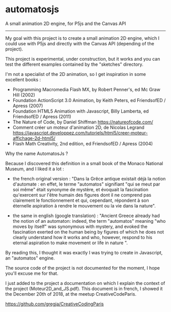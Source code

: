 # automatosjs
A small animation 2D engine, for P5js and the Canvas API

-----

My goal with this project is to create a small animation 2D engine, which I could use with P5js and directly with the Canvas API (depending of the project).

This project is experimental, under construction, but it works and you can test the different examples contained by the "sketches" directory.

I'm not a specialist of the 2D animation, so I get inspiration in some excellent books :

- Programming Macromedia Flash MX, by Robert Penner's, ed Mc Graw Hill (2002)
- Foundation ActionScript 3.0 Animation, by Keith Peters, ed FriendsofED / Apress (2007)
- Foundation HTML5 Animation with Javascript, Billy Lamberta, ed FriendsofED / Apress (2011)
- The Nature of Code, by Daniel Shiffman https://natureofcode.com/
- Comment créer un moteur d'animation 2D, de Nicolas Legrand
   https://javascript.developpez.com/tutoriels/html5/creer-moteur-affichage-2d-html5/
- Flash Math Creativity, 2nd edition, ed FriendsofED / Apress (2004)


Why the name AutomatosJs ?

Because I discovered this definition in a small book of the Monaco National Museum, and I liked it a lot :

- the french original version :
"Dans la Grêce antique existait déjà la notion d'automate : en effet, le terme "automatos" signifiant "qui se meut par soi même" était synonyme de mystère, et évoquait la fascination qu'exercent sur l'être humain des figures dont il ne comprend pas clairement le fonctionnement et qui, cependant, répondent à son éternelle aspiration à rendre le mouvement ou la vie dans la nature".

- the same in english (google translation) :
"Ancient Greece already had the notion of an automaton: indeed, the term "automatos" meaning "who moves by itself" was synonymous with mystery, and evoked the fascination exerted on the human being by figures of which he does not clearly understand how it works and who, however, respond to his eternal aspiration to make movement or life in nature ".


By reading this, I thought it was exactly I was trying to create in Javascript, an "automatos" engine.

The source code of the project is not documented for the moment, I hope you'll excuse me for that.

I just added to the project a documentation on which I explain the context of the project (Moteur2D_and_JS.pdf). 
This document is in french, I showed it the December 20th of 2018, at the meetup CreativeCodeParis.

https://github.com/gregja/CreativeCodingParis


